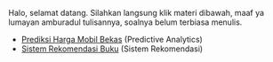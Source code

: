

Halo, selamat datang.
Silahkan langsung klik materi dibawah, maaf ya lumayan amburadul tulisannya, soalnya belum terbiasa menulis.

- [Prediksi Harga Mobil Bekas](https://github.com/ijlalbm/ml-lanjutan/tree/main/submission_predictive_analytics) (Predictive Analytics)
- [Sistem Rekomendasi Buku](https://github.com/ijlalbm/ml-lanjutan/tree/main/submission_sistem_rekomendasi) (Sistem Rekomendasi)
